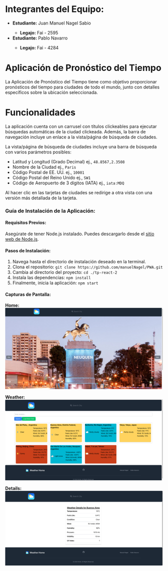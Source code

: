 <h1>Integrantes del Equipo:</h1>
  <ul>
    <li><strong>Estudiante:</strong> Juan Manuel Nagel Sabio</li>
    <ul>
      <li><strong>Legajo:</strong> Fai - 2595</li>
    </ul>
    <li><strong>Estudiante:</strong> Pablo Navarro</li>
    <ul>
      <li><strong>Legajo:</strong> Fai - 4284</li>
    </ul>
  </ul>

  <h1>Aplicación de Pronóstico del Tiempo</h1>
  <p>La Aplicación de Pronóstico del Tiempo tiene como objetivo proporcionar pronósticos del tiempo para ciudades de todo el mundo, junto con detalles específicos sobre la ubicación seleccionada.</p>

  <h1>Funcionalidades</h1>
  <p>La aplicación cuenta con un carrusel con títulos clickeables para ejecutar búsquedas automáticas de la ciudad clickeada. Además, la barra de navegación incluye un enlace a la vista/página de búsqueda de ciudades.</p>
  <p>La vista/página de búsqueda de ciudades incluye una barra de búsqueda con varios parámetros posibles:</p>
  <ul>
    <li>Latitud y Longitud (Grado Decimal) ej., <code>48.8567,2.3508</code></li>
    <li>Nombre de la Ciudad ej., <code>Paris</code></li>
    <li>Código Postal de EE. UU. ej., <code>10001</code></li>
    <li>Código Postal del Reino Unido ej., <code>SW1</code></li>
    <li>Código de Aeropuerto de 3 dígitos (IATA) ej., <code>iata:MDQ</code></li>
  </ul>
  <p>Al hacer clic en las tarjetas de ciudades se redirige a otra vista con una versión más detallada de la tarjeta.</p>

  <h3>Guía de Instalación de la Aplicación:</h3>

  <h4>Requisitos Previos:</h4>
  <p>Asegúrate de tener Node.js instalado. Puedes descargarlo desde el <a href="https://nodejs.org/es/">sitio web de Node.js</a>.</p>

  <h4>Pasos de Instalación:</h4>
  <ol>
    <li>Navega hasta el directorio de instalación deseado en la terminal.</li>
    <li>Clona el repositorio: <code>git clone https://github.com/manuelNagel/PWA.git</code></li>
    <li>Cambia al directorio del proyecto: <code>cd ./tp-react-2</code></li>
    <li>Instala las dependencias: <code>npm install</code></li>
    <li>Finalmente, inicia la aplicación: <code>npm start</code></li>
  </ol>

<h4>Capturas de Pantalla:</h4>

<strong>Home:</strong><br>
![alt text](image-2.png)


<strong>Weather:</strong><br>
![alt text](image.png)


<strong>Details:</strong><br>
![alt text](image-1.png)
